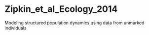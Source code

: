 # Zipkin_et_al_Ecology_2014
Modeling structured population dynamics using data from unmarked individuals
